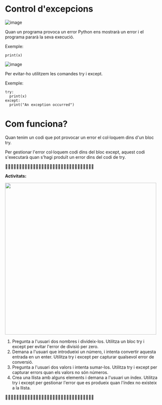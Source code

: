 # Control d'excepcions

![image](https://github.com/XaSaFa/IntroduccioProgramacio/assets/110727546/74670f33-6fe7-4c95-835b-ab1ff39fa496)

Quan un programa provoca un error Python ens mostrarà un error i el programa pararà la seva execució.

Exemple:

```
print(x)
```

![image](https://github.com/XaSaFa/IntroduccioProgramacio/assets/110727546/3c73b59d-3999-48b9-9ec3-e99b8ff894d4)

Per evitar-ho utilitzem les comandes try i except.

Exemple:

```
try:
  print(x)
except:
  print("An exception occurred")
```

# Com funciona?

Quan tenim un codi que pot provocar un error el col·loquem dins d'un bloc try.

Per gestionar l'error col·loquem codi dins del bloc except, aquest codi s'executarà quan s'hagi produït un error dins del codi de try.

🔎🔎🔎🔎🔎🔎🔎🔎🔎🔎🔎🔎🔎🔎🔎🔎🔎🔎🔎🔎🔎🔎🔎🔎🔎🔎🔎🔎🔎🔎🔎🔎

**Activitats:**

<img src="https://github.com/XaSaFa/IntroduccioProgramacio/assets/110727546/eae38680-0c60-4c84-91a5-cc840330fe8a" width="500px">

1. Pregunta a l'usuari dos nombres i divideix-los. Utilitza un bloc try i except per evitar l'error de divisió per zero.
2. Demana a l'usuari que introdueixi un número, i intenta convertir aquesta entrada en un enter. Utilitza try i except per capturar qualsevol error de conversió.
3. Pregunta a l'usuari dos valors i intenta sumar-los. Utilitza try i except per capturar errors quan els valors no són números.
4. Crea una llista amb alguns elements i demana a l'usuari un índex. Utilitza try i except per gestionar l'error que es produeix quan l'índex no existeix a la llista.

🔎🔎🔎🔎🔎🔎🔎🔎🔎🔎🔎🔎🔎🔎🔎🔎🔎🔎🔎🔎🔎🔎🔎🔎🔎🔎🔎🔎🔎🔎🔎🔎
